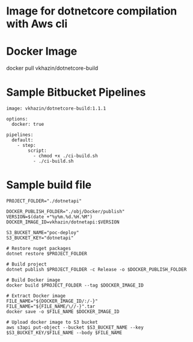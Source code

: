 # Image for dotnetcore compilation with Aws cli #

# Docker Image #
docker pull vkhazin/dotnetcore-build

# Sample Bitbucket Pipelines #
```
image: vkhazin/dotnetcore-build:1.1.1

options:
  docker: true

pipelines:
  default:
    - step:
        script:
          - chmod +x ./ci-build.sh
          - ./ci-build.sh
```

# Sample build file #
```
PROJECT_FOLDER="./dotnetapi"

DOCKER_PUBLISH_FOLDER="./obj/Docker/publish"
VERSION=$(date +"%y%m.%d.%H.%M")
DOCKER_IMAGE_ID=vkhazin/dotnetapi:$VERSION

S3_BUCKET_NAME="poc-deploy"
S3_BUCKET_KEY="dotnetapi"

# Restore nuget packages
dotnet restore $PROJECT_FOLDER

# Build project
dotnet publish $PROJECT_FOLDER -c Release -o $DOCKER_PUBLISH_FOLDER

# Build Docker image
docker build $PROJECT_FOLDER --tag $DOCKER_IMAGE_ID

# Extract Docker image
FILE_NAME="${DOCKER_IMAGE_ID/:/-}"
FILE_NAME="${FILE_NAME/\//-}".tar
docker save -o $FILE_NAME $DOCKER_IMAGE_ID

# Upload docker image to S3 bucket
aws s3api put-object --bucket $S3_BUCKET_NAME --key $S3_BUCKET_KEY/$FILE_NAME --body $FILE_NAME
```



